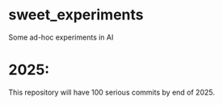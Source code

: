 # sweet_experiments
Some ad-hoc experiments in AI

# 2025:
This repository will have 100 serious commits by end of 2025.
